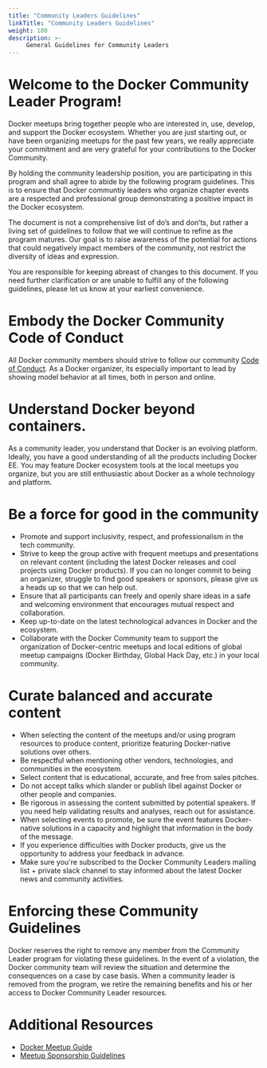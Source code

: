 ```yaml
---
title: "Community Leaders Guidelines"
linkTitle: "Community Leaders Guidelines"
weight: 100
description: >-
     General Guidelines for Community Leaders
---
```


# Welcome to the Docker Community Leader Program!

Docker meetups bring together people who are interested in, use, develop, and support the Docker ecosystem. Whether you are just starting out, or have been organizing meetups for the past few years, we really appreciate your commitment and are very grateful for your contributions to the Docker Community.

By holding the community leadership position, you are participating in this program and shall agree to abide by the following program guidelines. This is to ensure that Docker communtiy leaders who organize chapter events are a respected and professional group demonstrating a positive impact in the Docker ecosystem.

The document is not a comprehensive list of do’s and don’ts, but rather a living set of guidelines to follow that we will continue to refine as the program matures. Our goal is to raise awareness of the potential for actions that could negatively impact members of the community, not restrict the diversity of ideas and expression.

You are responsible for keeping abreast of changes to this document. If you need further clarification or are unable to fulfill any of the following guidelines, please let us know at your earliest convenience. 

# Embody the Docker Community Code of Conduct

All Docker community members should strive to follow our community [Code of Conduct](https://github.com/docker/code-of-conduct). As a Docker organizer, its especially important to lead by showing model behavior at all times, both in person and online.  

# Understand Docker beyond containers.

As a community leader, you understand that Docker is an evolving platform. Ideally, you have a good understanding of all the products including Docker EE. You may feature Docker ecosystem tools at the local meetups you organize, but you are still enthusiastic about Docker as a whole technology and platform.

# Be a force for good in the community

- Promote and support inclusivity, respect, and professionalism in the tech community.  
- Strive to keep the group active with frequent meetups and presentations on relevant content (including the latest Docker releases and cool projects using Docker products). If you can no longer commit to being an organizer, struggle to find good speakers or sponsors, please give us a heads up so that we can help out.
- Ensure that all participants can freely and openly share ideas in a safe and welcoming environment that encourages mutual respect and collaboration.
- Keep up-to-date on the latest technological advances in Docker and the ecosystem.
- Collaborate with the Docker Community team to support the organization of Docker-centric meetups and local editions of global meetup campaigns (Docker Birthday, Global Hack Day, etc.) in your local community.

# Curate balanced and accurate content

- When selecting the content of the meetups and/or using program resources to produce content, prioritize featuring Docker-native solutions over others.
- Be respectful when mentioning other vendors, technologies, and communities in the ecosystem.
- Select content that is educational, accurate, and free from sales pitches.
- Do not accept talks which slander or publish libel against Docker or other people and companies.
- Be rigorous in assessing the content submitted by potential speakers. If you need help validating results and analyses, reach out for assistance.
- When selecting events to promote, be sure the event features Docker-native solutions in a capacity and highlight that information in the body of the message.
- If you experience difficulties with Docker products, give us the opportunity to address your feedback in advance.
- Make sure you're subscribed to the Docker Community Leaders mailing list + private slack channel to stay informed about the latest Docker news and community activities.

# Enforcing these Community Guidelines

Docker reserves the right to remove any member from the Community Leader program for violating these guidelines. In the event of a violation, the Docker community team will review the situation and determine the consequences on a case by case basis. When a community leader is removed from the program, we retire the remaining benefits and his or her access to Docker Community Leader resources.

# Additional Resources

- [Docker Meetup Guide](https://github.com/docker/community/blob/master/Community-Leaders/Resources/Docker-Meetup-Guide.md)
- [Meetup Sponsorship Guidelines](https://events.docker.com/get-involved/sponsor-an-event/)


